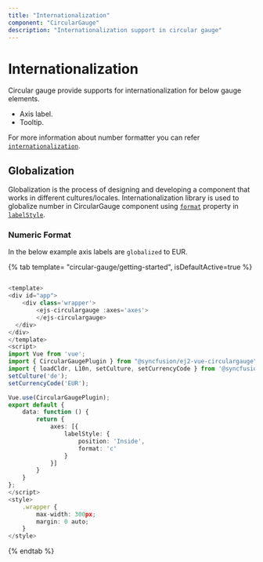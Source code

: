 ```yaml
---
title: "Internationalization"
component: "CircularGauge"
description: "Internationalization support in circular gauge"
---
```


# Internationalization

Circular gauge provide supports for internationalization for below gauge elements.

* Axis label.
* Tooltip.

For more information about number formatter you can refer
[`internationalization`](http://ej2.syncfusion.com/documentation/base/intl.html).

<!-- markdownlint-disable MD036 -->

## Globalization

Globalization is the process of designing and developing a component that works in different cultures/locales.
Internationalization library is used to globalize number in CircularGauge component
using [`format`](../api/circular-gauge/label/#format-string) property in [`labelStyle`](../api/circular-gauge/label/).

<!-- markdownlint-disable MD036 -->

### Numeric Format

In the below example axis labels are `globalized` to EUR.

{% tab template= "circular-gauge/getting-started", isDefaultActive=true %}

```typescript

<template>
<div id="app">
    <div class='wrapper'>
        <ejs-circulargauge :axes='axes'>
        </ejs-circulargauge>
  </div>
</div>
</template>
<script>
import Vue from 'vue';
import { CircularGaugePlugin } from "@syncfusion/ej2-vue-circulargauge";
import { loadCldr, L10n, setCulture, setCurrencyCode } from '@syncfusion/ej2-base';
setCulture('de');
setCurrencyCode('EUR');

Vue.use(CircularGaugePlugin);
export default {
    data: function () {
        return {
            axes: [{
                labelStyle: {
                    position: 'Inside',
                    format: 'c'
                }
            }]
        }
    }
};
</script>
<style>
    .wrapper {
        max-width: 300px;
        margin: 0 auto;
    }
</style>
```

{% endtab %}